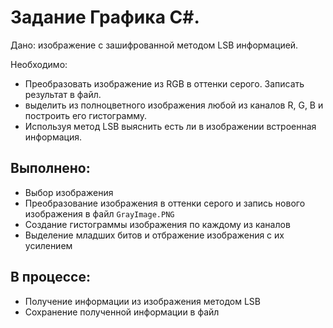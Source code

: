 # Задание Графика C#.
Дано: изображение с зашифрованной методом LSB информацией.

Необходимо:
- Преобразовать изображение из RGB в оттенки серого. Записать
результат в файл.
- выделить из полноцветного изображения любой из каналов R, G, B и
построить его гистограмму.
- Используя метод LSB выяснить есть ли в изображении встроенная
информация.

## Выполнено:
- Выбор изображения
- Преобразование изображения в оттенки серого и запись нового изображения в файл `GrayImage.PNG`
- Создание гистограммы изображения по каждому из каналов
- Выделение младших битов и отбражение изображения с их усилением

## В процессе:
- Получение информации из изображения методом LSB
- Сохранение полученной информации в файл

